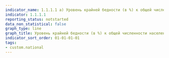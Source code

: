 ```yaml
---
indicator_name: 1.1.1.1 a) Уровень крайней бедности (в %) к общей численности населения
indicator: 1.1.1.1
reporting_status: notstarted
data_non_statistical: false
graph_type: line
graph_title: Уровень крайней бедности (в %) к общей численности населения
indicator_sort_order: 01-01-01-01
tags:
- custom.national
---
```

